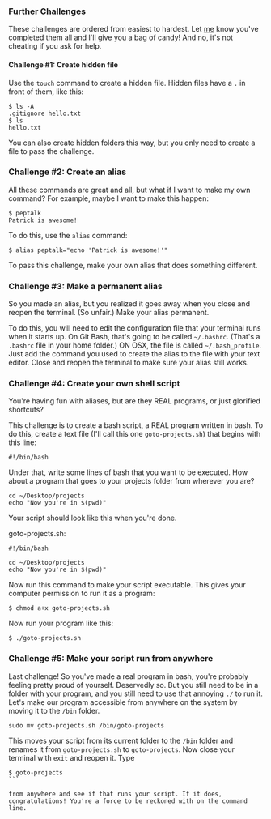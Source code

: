 
### Further Challenges

These challenges are ordered from easiest to hardest. Let [me](https://github.com/smythp) know you've completed them all and I'll give you a bag of candy! And no, it's not cheating if you ask for help.

#### Challenge #1: Create hidden file

Use the `touch` command to create a hidden file. Hidden files have a `.` in front of them, like this:

```
$ ls -A
.gitignore hello.txt
$ ls
hello.txt
```

You can also create hidden folders this way, but you only need to create a file to pass the challenge. 


### Challenge #2: Create an alias

All these commands are great and all, but what if I want to make my own command? For example, maybe I want to make this happen:

```
$ peptalk
Patrick is awesome!
```

To do this, use the `alias` command:

```
$ alias peptalk="echo 'Patrick is awesome!'"
```

To pass this challenge, make your own alias that does something different.

### Challenge #3: Make a permanent alias

So you made an alias, but you realized it goes away when you close and reopen the terminal. (So unfair.) Make your alias permanent.

To do this, you will need to edit the configuration file that your terminal runs when it starts up. On Git Bash, that's going to be called `~/.bashrc`. (That's a `.bashrc` file in your home folder.) ON OSX, the file is called `~/.bash_profile`. Just add the command you used to create the alias to the file with your text editor. Close and reopen the terminal to make sure your alias still works.

### Challenge #4: Create your own shell script 

You're having fun with aliases, but are they REAL programs, or just glorified shortcuts?

This challenge is to create a bash script, a REAL program written in bash. To do this, create a text file (I'll call this one `goto-projects.sh`) that begins with this line:

```
#!/bin/bash
```

Under that, write some lines of bash that you want to be executed. How about a program that goes to your projects folder from wherever you are?

```
cd ~/Desktop/projects
echo "Now you're in $(pwd)"
```

Your script should look like this when you're done.

goto-projects.sh:
```
#!/bin/bash

cd ~/Desktop/projects
echo "Now you're in $(pwd)"
```

Now run this command to make your script executable. This gives your computer permission to run it as a program:

```
$ chmod a+x goto-projects.sh
```

Now run your program like this:

```
$ ./goto-projects.sh
```

### Challenge #5: Make your script run from anywhere

Last challenge! So you've made a real program in bash, you're probably feeling pretty proud of yourself. Deservedly so. But you still need to be in a folder with your program, and you still need to use that annoying `./` to run it. Let's make our program accessible from anywhere on the system by moving it to the `/bin` folder.

```
sudo mv goto-projects.sh /bin/goto-projects
```

This moves your script from its current folder to the `/bin` folder and renames it from `goto-projects.sh` to `goto-projects`. Now close your terminal with `exit` and reopen it. Type 

````
$ goto-projects
```

from anywhere and see if that runs your script. If it does, congratulations! You're a force to be reckoned with on the command line.
